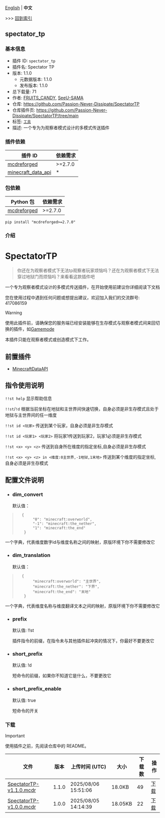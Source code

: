 [English](readme.md) | **中文**

\>\>\> [回到索引](/readme-zh_cn.md)

## spectator_tp

### 基本信息

- 插件 ID: `spectator_tp`
- 插件名: Spectator TP
- 版本: 1.1.0
  - 元数据版本: 1.1.0
  - 发布版本: 1.1.0
- 总下载量: 71
- 作者: [FRUITS_CANDY](https://github.com/FRUITS-CANDY), [SeeU-SAMA](https://github.com/SeeU-SAMA)
- 仓库: https://github.com/Passion-Never-Dissipate/SpectatorTP
- 仓库插件页: https://github.com/Passion-Never-Dissipate/SpectatorTP/tree/main
- 标签: [`工具`](/labels/tool/readme-zh_cn.md)
- 描述: 一个专为为观察者模式设计的多模式传送插件

### 插件依赖

| 插件 ID | 依赖需求 |
| --- | --- |
| [mcdreforged](https://github.com/Fallen-Breath/MCDReforged) | \>=2.7.0 |
| [minecraft_data_api](/plugins/minecraft_data_api/readme-zh_cn.md) | * |

### 包依赖

| Python 包 | 依赖需求 |
| --- | --- |
| [mcdreforged](https://pypi.org/project/mcdreforged) | \>=2.7.0 |

```
pip install "mcdreforged>=2.7.0"
```

### 介绍

# SpectatorTP
> 你还在为观察者模式下无法tp观察者玩家烦恼吗？还在为观察者模式下无法穿过地狱门而烦恼吗？来看看这款插件吧

一个专为观察者模式设计的多模式传送插件，在开始使用前建议你详细阅读下文档

您在使用过程中遇到任何问题或想提出建议，欢迎加入我们的交流群号: 417086159

> [!WARNING]
> 
> 使用此插件前，请确保您的服务端已经安装能够在生存模式与观察者模式间来回切换的插件，如[Gamemode](https://github.com/AnzhiZhang/MCDReforgedPlugins/tree/master/src/gamemode)
> 
> 本插件只能在观察者模式或创造模式下工作。

## 前置插件
* [MinecraftDataAPI](https://github.com/Fallen-Breath/MinecraftDataAPI)

## 指令使用说明

`!!st help` 显示帮助信息

`!!st`/`!d` 根据当前坐标在地狱和主世界间快速切换，自身必须是非生存模式且处于地狱与主世界间的任一维度

`!!st id <玩家>` 传送到某个玩家，自身必须是非生存模式

`!!st id <玩家1> <玩家2>` 将玩家1传送到玩家2，玩家1必须是非生存模式

`!!st <x> <y> <z>` 传送到自身所在维度的指定坐标,自身必须是非生存模式

`!!st <x> <y> <z> in <维度:0主世界,-1地狱,1末地>` 传送到某个维度的指定坐标,自身必须是非生存模式

## 配置文件说明

* ### dim_convert

  默认值：

> ``` 
>   {
>        "0": "minecraft:overworld",
>        "-1": "minecraft:the_nether",
>        "1": "minecraft:the_end"
>    }
> ```

一个字典，代表维度数字id与维度名称之间的映射，原版环境下你不需要修改它

* ### dim_translation

  默认值：

> ``` 
>   {
>        "minecraft:overworld": "主世界",
>        "minecraft:the_nether": "下界",
>        "minecraft:the_end": "末地"
>    }
> ```

一个字典，代表维度名称与维度翻译文本之间的映射，原版环境下你不需要修改它

* ### prefix

  默认值: !!st

  插件指令的前缀，在指令未与其他插件起冲突的情况下，你最好不要更改它

* ### short_prefix

  默认值: !d

  短命令的前缀，如果你不知道它是什么，不要更改它

* ### short_prefix_enable

  默认值: true

  短命令的开关

### 下载

> [!IMPORTANT]
> 使用插件之前，先阅读仓库中的 README。

| 文件 | 版本 | 上传时间 (UTC) | 大小 | 下载数 | 操作 |
| --- | --- | --- | --- | --- | --- |
| [SpectatorTP-v1.1.0.mcdr](https://github.com/Passion-Never-Dissipate/SpectatorTP/releases/tag/v1.1.0) | 1.1.0 | 2025/08/06 15:51:06 | 18.0KB | 49 | [下载](https://github.com/Passion-Never-Dissipate/SpectatorTP/releases/download/v1.1.0/SpectatorTP-v1.1.0.mcdr) |
| [SpectatorTP-v1.0.0.mcdr](https://github.com/Passion-Never-Dissipate/SpectatorTP/releases/tag/v1.0.0) | 1.0.0 | 2025/08/05 14:14:39 | 18.05KB | 22 | [下载](https://github.com/Passion-Never-Dissipate/SpectatorTP/releases/download/v1.0.0/SpectatorTP-v1.0.0.mcdr) |

